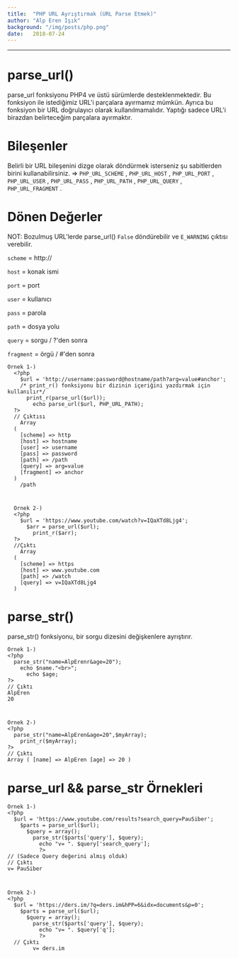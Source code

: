 ```yaml
---
title:  "PHP URL Ayrıştırmak (URL Parse Etmek)"
author: "Alp Eren Işık"
background: "/img/posts/php.png"
date:   2018-07-24
---
```


***


# parse_url()
  parse_url fonksiyonu PHP4 ve üstü sürümlerde desteklenmektedir. Bu fonksiyon ile istediğimiz URL'i parçalara ayırmamız mümkün. Ayrıca bu fonksiyon bir URL doğrulayıcı olarak kullanılmamalıdır. Yaptığı sadece URL'i birazdan belirteceğim parçalara ayırmaktır.

# Bileşenler
  Belirli bir URL bileşenini dizge olarak döndürmek isterseniz şu sabitlerden birini kullanabilirsiniz. => `PHP_URL_SCHEME` , `PHP_URL_HOST` , `PHP_URL_PORT` , `PHP_URL_USER` , `PHP_URL_PASS` , `PHP_URL_PATH` , `PHP_URL_QUERY` , `PHP_URL_FRAGMENT` .

# Dönen Değerler
  NOT: Bozulmuş URL'lerde parse_url() `False` döndürebilir ve `E_WARNING` çıktısı verebilir.

  `scheme` = http://

  `host` = konak ismi

  `port` = port

  `user` = kullanıcı

  `pass` = parola

  `path` = dosya yolu

  `query` = sorgu / ?'den sonra

  `fragment` = örgü / #'den sonra

    Örnek 1-)
      <?php
        $url = 'http://username:password@hostname/path?arg=value#anchor';
        /* print_r() fonksiyonu bir dizinin içeriğini yazdırmak için kullanılır*/
          print_r(parse_url($url));
            echo parse_url($url, PHP_URL_PATH);
      ?>
      // Çıktısı
        Array
      (
        [scheme] => http
        [host] => hostname
        [user] => username
        [pass] => password
        [path] => /path
        [query] => arg=value
        [fragment] => anchor
      )
        /path

#

      Örnek 2-)
      <?php
        $url = 'https://www.youtube.com/watch?v=IQaXTd8Ljg4';
          $arr = parse_url($url);
            print_r($arr);
      ?>
      //Çıktı
        Array
      (
        [scheme] => https
        [host] => www.youtube.com
        [path] => /watch
        [query] => v=IQaXTd8Ljg4
      )


# parse_str()
  parse_str() fonksiyonu, bir sorgu dizesini değişkenlere ayrıştırır.

    Örnek 1-)
    <?php
      parse_str("name=AlpErenr&age=20");
        echo $name."<br>";
          echo $age;
    ?>
    // Çıktı
    AlpEren
    20

#

    Örnek 2-)
    <?php
      parse_str("name=AlpEren&age=20",$myArray);
        print_r($myArray);
    ?>
    // Çıktı
    Array ( [name] => AlpEren [age] => 20 )



# parse_url && parse_str Örnekleri

    Örnek 1-)
    <?php  
      $url = 'https://www.youtube.com/results?search_query=PauSiber';    
        $parts = parse_url($url);  
          $query = array();  
            parse_str($parts['query'], $query);  
              echo "v= ". $query['search_query'];  
              ?>
    // (Sadece Query değerini almış olduk)
    // Çıktı
    v= PauSiber           

#

    Örnek 2-)
    <?php  
      $url = 'https://ders.im/?q=ders.im&hPP=6&idx=documents&p=0';    
        $parts = parse_url($url);  
          $query = array();  
            parse_str($parts['query'], $query);  
              echo "v= ". $query['q'];  
              ?>
      // Çıktı
            v= ders.im
